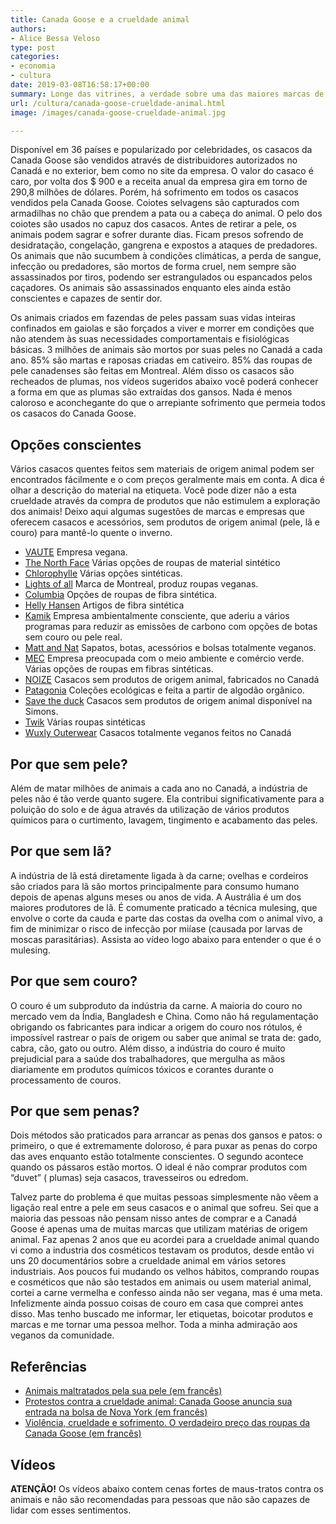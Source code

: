 ```yaml
---
title: Canada Goose e a crueldade animal
authors:
- Alice Bessa Veloso
type: post
categories:
- economia
- cultura
date: 2019-03-08T16:58:17+00:00
summary: Longe das vitrines, a verdade sobre uma das maiores marcas de roupas de frio do mundo. Conheça a realidade da Canada Goose e a Crueldade Animal
url: /cultura/canada-goose-crueldade-animal.html
image: /images/canada-goose-crueldade-animal.jpg

---
```

Disponível em 36 países e popularizado por celebridades, os casacos da Canada Goose são vendidos através de distribuidores autorizados no Canadá e no exterior, bem como no site da empresa. O valor do casaco é caro, por volta dos $ 900 e a receita anual da empresa gira em torno de 290,8 milhões de dólares. Porém, há sofrimento em todos os casacos vendidos pela Canada Goose. Coiotes selvagens são capturados com armadilhas no chão que prendem a pata ou a cabeça do animal. O pelo dos coiotes são usados no capuz dos casacos. Antes de retirar a pele, os animais podem sagrar e sofrer durante dias. Ficam presos sofrendo de desidratação, congelação, gangrena e expostos a ataques de predadores. Os animais que não sucumbem à condições climáticas, a perda de sangue, infecção ou predadores, são mortos de forma cruel, nem sempre são assassinados por tiros, podendo ser estrangulados ou espancados pelos caçadores. Os animais são assassinados enquanto eles ainda estão conscientes e capazes de sentir dor.

Os animais criados em fazendas de peles passam suas vidas inteiras confinados em gaiolas e são forçados a viver e morrer em condições que não atendem às suas necessidades comportamentais e fisiológicas básicas. 3 milhões de animais são mortos por suas peles no Canadá a cada ano. 85% são martas e raposas criadas em cativeiro. 85% das roupas de pele canadenses são feitas em Montreal. Além disso os casacos são recheados de plumas, nos vídeos sugeridos abaixo você poderá conhecer a forma em que as plumas são extraídas dos gansos. Nada é menos caloroso e aconchegante do que o arrepiante sofrimento que permeia todos os casacos do Canada Goose.

## Opções conscientes

Vários casacos quentes feitos sem materiais de origem animal podem ser encontrados fácilmente e o com preços geralmente mais em conta. A dica é olhar a descrição do material na etiqueta. Você pode dizer não a esta crueldade através da compra de produtos que não estimulem a exploração dos animais! Deixo aqui algumas sugestões de marcas e empresas que oferecem casacos e acessórios, sem produtos de origem animal (pele, lã e couro) para mantê-lo quente o inverno.

  * [VAUTE][1]
    Empresa vegana.
  * [The North Face][2]
    Várias opções de roupas de material sintético
  * [Chlorophylle][3]
    Várias opções sintéticas.
  * [Lights of all][4]
    Marca de Montreal, produz roupas veganas.
  * [Columbia][5]
    Opções de roupas de fibra sintética.
  * [Helly Hansen][6]
    Artigos de fibra sintética
  * [Kamik][7]
    Empresa ambientalmente consciente, que aderiu a vários programas para reduzir as emissões de carbono com opções de botas sem couro ou pele real.
  * [Matt and Nat][8]
    Sapatos, botas, acessórios e bolsas totalmente veganos.
  * [MEC][9]
    Empresa preocupada com o meio ambiente e comércio verde. Várias opções de roupas em fibras sintéticas.
  * [NOIZE][10]
    Casacos sem produtos de origem animal, fabricados no Canadá
  * [Patagonia][11]
    Coleções ecológicas e feita a partir de algodão orgânico.
  * [Save the duck][12]
    Casacos sem produtos de origem animal disponível na Simons.
  * [Twik][13]
    Várias roupas sintéticas
  * [Wuxly Outerwear][14]
    Casacos totalmente veganos feitos no Canadá

## Por que sem pele?

Além de matar milhões de animais a cada ano no Canadá, a indústria de peles não é tão verde quanto sugere. Ela contribui significativamente para a poluição do solo e de água através da utilização de vários produtos químicos para o curtimento, lavagem, tingimento e acabamento das peles.

## Por que sem lã?

A indústria de lã está diretamente ligada à da carne; ovelhas e cordeiros são criados para lã são mortos principalmente para consumo humano depois de apenas alguns meses ou anos de vida. A Austrália é um dos maiores produtores de lã. É comumente praticado a técnica mulesing, que envolve o corte da cauda e parte das costas da ovelha com o animal vivo, a fim de minimizar o risco de infecção por miíase (causada por larvas de moscas parasitárias). Assista ao vídeo logo abaixo para entender o que é o mulesing.

## Por que sem couro?

O couro é um subproduto da indústria da carne. A maioria do couro no mercado vem da Índia, Bangladesh e China. Como não há regulamentação obrigando os fabricantes para indicar a origem do couro nos rótulos, é impossível rastrear o país de origem ou saber que animal se trata de: gado, cabra, cão, gato ou outro. Além disso, a indústria do couro é muito prejudicial para a saúde dos trabalhadores, que mergulha as mãos diariamente em produtos químicos tóxicos e corantes durante o processamento de couros.

## Por que sem penas?

Dois métodos são praticados para arrancar as penas dos gansos e patos: o primeiro, o que é extremamente doloroso, é para puxar as penas do corpo das aves enquanto estão totalmente conscientes. O segundo acontece quando os pássaros estão mortos. O ideal é não comprar produtos com &#8220;duvet&#8221; ( plumas) seja casacos, travesseiros ou edredom.

Talvez parte do problema é que muitas pessoas simplesmente não vêem a ligação real entre a pele em seus casacos e o animal que sofreu. Sei que a maioria das pessoas não pensam nisso antes de comprar e a Canadá Goose é apenas uma de muitas marcas que utilizam matérias de origem animal. Faz apenas 2 anos que eu acordei para a crueldade animal quando vi como a industria dos cosméticos testavam os produtos, desde então vi uns 20 documentários sobre a crueldade animal em vários setores industriais. Aos poucos fui mudando os velhos hábitos, comprando roupas e cosméticos que não são testados em animais ou usem material animal, cortei a carne vermelha e confesso ainda não ser vegana, mas é uma meta. Infelizmente ainda possuo coisas de couro em casa que comprei antes disso. Mas tenho buscado me informar, ler etiquetas, boicotar produtos e marcas e me tornar uma pessoa melhor. Toda a minha admiração aos veganos da comunidade.

## Referências

  * [Animais maltratados pela sua pele (em francês)][15]
  * [Protestos contra a crueldade animal: Canada Goose anuncia sua entrada na bolsa de Nova York (em francês)][16]
  * [Violência, crueldade e sofrimento. O verdadeiro preço das roupas da Canada Goose (em francês)][17]

## Vídeos

**ATENÇÃO!** Os vídeos abaixo contem cenas fortes de maus-tratos contra os animais e não são recomendadas para pessoas que não são capazes de lidar com esses sentimentos.<figure class="wp-block-embed-youtube wp-block-embed is-type-video is-provider-youtube wp-embed-aspect-16-9 wp-has-aspect-ratio">

<div class="wp-block-embed__wrapper">
  <span class="embed-youtube" style="text-align:center; display: block;"></span>
</div></figure> <figure class="wp-block-embed-youtube wp-block-embed is-type-video is-provider-youtube wp-embed-aspect-16-9 wp-has-aspect-ratio">

<div class="wp-block-embed__wrapper">
  <span class="embed-youtube" style="text-align:center; display: block;"></span>
</div></figure> <figure class="wp-block-embed-youtube wp-block-embed is-type-video is-provider-youtube wp-embed-aspect-16-9 wp-has-aspect-ratio">

<div class="wp-block-embed__wrapper">
  <span class="embed-youtube" style="text-align:center; display: block;"></span>
</div></figure> <figure class="wp-block-embed-youtube wp-block-embed is-type-video is-provider-youtube wp-embed-aspect-16-9 wp-has-aspect-ratio">

<div class="wp-block-embed__wrapper">
  <span class="embed-youtube" style="text-align:center; display: block;"></span>
</div></figure>

 [1]: https://vautecouture.com/
 [2]: https://www.thenorthface.com/
 [3]: https://www.chlorophylle.com
 [4]: https://lightsofall.com/
 [5]: https://www.columbiasportswear.ca
 [6]: https://www.hellyhansen.com
 [7]: https://www.kamik.com
 [8]: https://mattandnat.com
 [9]: https://www.mec.ca
 [10]: https://noizeoriginal.ca
 [11]: https://www.patagonia.ca
 [12]: https://www.savetheduck.ca
 [13]: https://www.stylight.ca
 [14]: https://wuxly.ca/
 [15]: https://www.journaldemontreal.com/2014/11/04/animaux-maltraites-pour-leur-fourrure-1
 [16]: http://www.rcinet.ca/…/flanque-de-protestataires-contre-la…/
 [17]: https://www.espritsciencemetaphysiques.com/violence-et-crua…